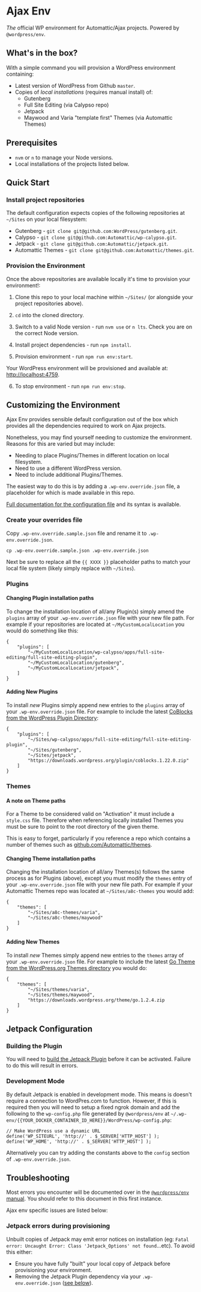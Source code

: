 # Ajax Env

_The_ official WP environment for Automattic/Ajax projects. Powered by `@wordpress/env`.

## What's in the box?

With a simple command you will provision a WordPress environment containing:

* Latest version of WordPress from Github `master`.
* Copies of _local installations_ (requires manual install) of:
  - Gutenberg
  - Full Site Editing (via Calypso repo)
  - Jetpack
  - Maywood and Varia "template first" Themes (via Automattic Themes)

## Prerequisites

* `nvm` or `n` to manage your Node versions.
* Local installations of the projects listed below.

## Quick Start

### Install project repositories
The default configuration expects copies of the following repositories at `~/Sites` on your local filesystem:

* Gutenberg - `git clone git@github.com:WordPress/gutenberg.git`.
* Calypso - `git clone git@github.com:Automattic/wp-calypso.git`.
* Jetpack - `git clone git@github.com:Automattic/jetpack.git`.
* Automattic Themes - `git clone git@github.com:Automattic/themes.git`.

### Provision the Environment
Once the above repositories are available locally it's time to provision your environment!:

1. Clone this repo to your local machine within `~/Sites/` (or alongside your project repositories above).

2. `cd` into the cloned directory.

3. Switch to a valid Node version - run `nvm use` or `n lts`. Check you are on the correct Node version.

4. Install project dependencies - run `npm install`.

5. Provision environment - run `npm run env:start`.

Your WordPress environment will be provisioned and available at: [http://localhost:4759](http://localhost:4759/).

6. To stop environment - run `npm run env:stop`.

## Customizing the Environment

Ajax Env provides sensible default configuration out of the box which provides
all the dependencies required to work on Ajax projects.

Nonetheless, you may find yourself needing to customize the environment. Reasons
for this are varied but may include:

* Needing to place Plugins/Themes in different location on local filesystem.
* Need to use a different WordPress version.
* Need to include additional Plugins/Themes.

The easiest way to do this is by adding a `.wp-env.override.json` file, a placeholder for which is made available in this repo.

[Full documentation for the configuration file](https://developer.wordpress.org/block-editor/packages/packages-env/#wp-env-json) and its syntax is available.

### Create your overrides file

Copy `.wp-env.override.sample.json` file and rename it to `.wp-env.override.json`.

```
cp .wp-env.override.sample.json .wp-env.override.json
```

Next be sure to replace all the `{{ XXXX }}` placeholder paths to match your local file system (likely simply replace with `~/Sites`).

### Plugins

#### Changing Plugin installation paths

To change the installation location of all/any Plugin(s) simply amend the `plugins` array of your `.wp-env.override.json` file with your new file path. For example if your repositories are located at `~/MyCustomLocalLocation` you would do something like this:

```
{
    "plugins": [
        "~/MyCustomLocalLocation/wp-calypso/apps/full-site-editing/full-site-editing-plugin",
        "~/MyCustomLocalLocation/gutenberg",
        "~/MyCustomLocalLocation/jetpack",
    ]
}
```

#### Adding New Plugins

To install _new_ Plugins simply append new entries to the `plugins` array of your `.wp-env.override.json` file. For example to include the latest [CoBlocks from the WordPress Plugin Directory](https://wordpress.org/plugins/coblocks/):

```
{
    "plugins": [
        "~/Sites/wp-calypso/apps/full-site-editing/full-site-editing-plugin",
        "~/Sites/gutenberg",
        "~/Sites/jetpack",
        "https://downloads.wordpress.org/plugin/coblocks.1.22.0.zip"
    ]
}
```

### Themes

#### A note on Theme paths

For a Theme to be considered valid on "Activation" it must include a `style.css` file. Therefore when referencing locally installed Themes you must be sure to point to the root directory of the given theme.

This is easy to forget, particularly if you reference a repo which contains a number of themes such as [github.com/Automattic/themes](https://github.com/Automattic/themes).

#### Changing Theme installation paths

Changing the installation location of all/any Themes(s) follows the same process as for Plugins (above), except you must modify the `themes` entry of your `.wp-env.override.json` file with your new file path. For example if your Automattic Themes repo was located at `~/Sites/a8c-themes` you would add:

```
{
    "themes": [
        "~/Sites/a8c-themes/varia",
        "~/Sites/a8c-themes/maywood"
    ]
}
```

#### Adding New Themes

To install _new_ Themes simply append new entries to the `themes` array of your `.wp-env.override.json` file. For example to include the latest [Go Theme from the WordPress.org Themes directory](https://wordpress.org/themes/go/) you would do:

```
{
    "themes": [
        "~/Sites/themes/varia",
        "~/Sites/themes/maywood",
        "https://downloads.wordpress.org/theme/go.1.2.4.zip
    ]
}
```
## Jetpack Configuration

### Building the Plugin

You will need to [build the Jetpack Plugin](https://github.com/Automattic/jetpack/blob/72321972c2aae9085d772f3e48d2876b02630d48/docs/development-environment.md) before it can be activated. Failure to do this will result in errors.

### Development Mode

By default Jetpack is enabled in development mode. This means is doesn't require a connection to WordPres.com to function. However, if this is required then you will need to setup a fixed ngrok domain and add the following to the `wp-config.php` file generated by `@wordpress/env` at `~/.wp-env/{{YOUR_DOCKER_CONTAINER_ID_HERE}}/WordPress/wp-config.php`:


```
// Make WordPress use a dynamic URL
define('WP_SITEURL', 'http://' . $_SERVER['HTTP_HOST'] );
define('WP_HOME', 'http://' . $_SERVER['HTTP_HOST'] );
```

Alternatively you can try adding the constants above to the `config` section of `.wp-env.override.json`.

## Troubleshooting

Most errors you encounter will be documented over in the [`@wordpress/env` manual](https://developer.wordpress.org/block-editor/packages/packages-env/#troubleshooting-common-problems). You should refer to this document in this first instance.

Ajax env specific issues are listed below:

### Jetpack errors during provisioning

Unbuilt copies of Jetpack may emit error notices on installation (eg: `Fatal error: Uncaught Error: Class 'Jetpack_Options' not found`...etc). To avoid this either:

* Ensure you have fully "built" your local copy of Jetpack before provisioning your environment.
* Removing the Jetpack Plugin dependency via your `.wp-env.override.json` ([see
  below](#customizing-the-environment)).

